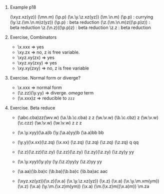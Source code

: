 1. Example p18 

    (\xyz.xz(yz)) (\mn.m) (\p.p)
     (\x.\y.\z.xz(yz)) (\m.\n.m) (\p.p) : currying
     (\y.\z.(\m.\n.m)z(yz)) (\p.p)       : beta reduction
     (\z.(\m.\n.m)z((\p.p)z))             : beta reduction
     \z.(\n.z)((\p.p)z)                    : beta reduction
     \z.z                                    : beta reduction

2. Exercise, Combinators

    * \x.xxx       => yes
    * \xy.zx       => no, z is free variable.
    * \xyz.xy(zx)  => yes
    * \xyz.xy(zxy) => yes
    * \xy.xy(zxy)  => no, z is free variable

3. Exercise. Normal form or diverge?

    * \x.xxx         => normal form
    * (\z.zz)(\y.yy) => diverge. *omega* term
    * (\x.xxx)z      => reducible to `zzz`
    
4. Exercise. Beta reduce

    * (\abc.cba)zz(\wv.w)
         (\a.\b.\c.cba) z z (\w.\v.w)
         (\b.\c.cbz) z (\w.\v.w)
         (\c.czz) (\w.\v.w)
         (\w.\v.w) z z
         z

    * (\x.\y.xyy)(\a.a)b
         (\y.(\a.a)yy)b
         (\a.a)bb
         bb

    * (\y.y)(\x.xx)(\z.zq)
         (\x.xx) (\z.zq)
         (\z.zq) (\z.zq)
         (\z.zq) q
         qq

    * (\z.z)(\z.zz)(\z.zy)
         (\z.zz)(\z.zy)
         (\z.zy)(\z.zy)
         (\z.zy)y
         yy

    * (\x.\y.xyy)(\y.y)y
         (\y.(\z.z)yy)y
         (\z.z)yy
         yy

    * (\a.aa)(\b.ba)c
         (\b.ba)(\b.ba)c
         (\b.ba)ac
         aac

    * (\xyz.xz(yz))(\x.z)(\x.a)
         (\x.\y.\z.xz(yz)) (\x.z) (\x.a)
         (\x.\y.\m.xm(ym)) (\x.z) (\x.a)
         (\y.\m.(\x.z)m(ym)) (\x.a)
         (\m.(\x.z)m((\x.a)m))
         \m.za

